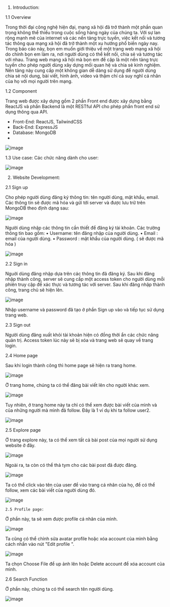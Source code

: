 1.	Introduction:

1.1	Overview

Trong thời đại công nghệ hiện đại, mạng xã hội đã trở thành một phần quan trọng không thể thiếu trong cuộc sống hàng ngày của chúng ta. Với sự lan rộng mạnh mẽ của internet và các nền tảng trực tuyến, việc kết nối và tương tác thông qua mạng xã hội đã trở thành một xu hướng phổ biến ngày nay. Trong báo cáo này, bọn em muốn giới thiệu về một trang web mạng xã hội do chính bọn em làm ra, nơi người dùng có thể kết nối, chia sẻ và tương tác với nhau. 
Trang web mạng xã hội mà bọn em đề cập là một nền tảng trực tuyến cho phép người dùng xây dựng mối quan hệ và chia sẻ kinh nghiệm. Nền tảng này cung cấp một không gian dễ dàng sử dụng để người dùng chia sẻ nội dung, bài viết, hình ảnh, video và thậm chí cả suy nghĩ cá nhân của họ với mọi người trên mạng.

1.2	Component

Trang web được xây dựng gồm 2 phần Front end được xây dựng bằng ReactJS và phần Backend là một RESTful API cho phép phần front end sử dụng thông qua API.
 
-	Front-End: ReactJS, TailwindCSS
-	Back-End: ExpressJS
-	Database: MongoDB
-	
![image](https://github.com/Serikaaa/Circulus/assets/96558358/89beda92-1e4f-4b19-abde-52011e71a062)

1.3	Use case:
Các chức năng dành cho user:

![image](https://github.com/Serikaaa/Circulus/assets/96558358/fd49e85e-abd4-4c3b-8ebc-19c8a75e1b5c)

2.	Website Development:
   
2.1 Sign up
  	
Cho phép người dùng đăng ký thông tin: tên người dùng, mật khẩu, email. Các thông tin sẽ được mã hóa và gửi tới server và được lưu trữ trên MongoDB theo định dạng sau:

![image](https://github.com/Serikaaa/Circulus/assets/96558358/d51e1961-fe6c-46ca-8241-f5d1768cac7c)
 
Người dùng nhập các thông tin cần thiết để đăng ký tài khoản. Các trường thông tin bao gồm:
•	Username: tên đăng nhập của người dùng.
•	Email : email của người dùng.
•	Password : mật khẩu của người dùng. ( sẽ được mã hóa )

 ![image](https://github.com/Serikaaa/Circulus/assets/96558358/3a016c6c-3826-4fbd-a71c-7529a52ad65d)

2.2 Sign in

Nguời dùng đăng nhập dựa trên các thông tin đã đăng ký. Sau khi đăng nhập thành công, server sẽ cung cấp một access token cho người dùng mỗi phiên truy cập để xác thực và tương tác với server. Sau khi đăng nhập thành công, trang chủ sẽ hiện lên.

![image](https://github.com/Serikaaa/Circulus/assets/96558358/47a1d777-9d49-4519-8cca-fb441e951969)

Nhập username và password đã tạo ở phần Sign up vào và tiếp tục sử dụng trang web.

2.3 Sign out

Người dùng đăng xuất khỏi tài khoản hiện có đồng thời ẩn các chức năng quản trị. Access token lúc này sẽ bị xóa và trang web sẽ quay về trang login.

2.4 Home page

Sau khi login thành công thì home page sẽ hiện ra trang home.

![image](https://github.com/Serikaaa/Circulus/assets/96558358/ebb630db-be6c-4f86-ba4c-705c1265dd49)


Ở trang home, chúng ta có thể đăng bài viết lên cho người khác xem.

 ![image](https://github.com/Serikaaa/Circulus/assets/96558358/0f8d6592-c395-4afe-bfdb-184cf7df24a5)

Tuy nhiên, ở trang home này ta chỉ có thể xem được bài viết của mình và của những người mà mình đã follow. Đây là 1 ví dụ khi ta follow user2. 

![image](https://github.com/Serikaaa/Circulus/assets/96558358/26d51354-9e23-43af-98a5-0f7713ffb4e5)

2.5 Explore page

Ở trang explore này, ta có thể xem tất cả bài post của mọi người sử dụng website ở đây.  

![image](https://github.com/Serikaaa/Circulus/assets/96558358/127af477-3aa8-4f71-bb5f-43939222e333)

Ngoài ra, ta còn có thể thả tym cho các bài post đã được đăng.

![image](https://github.com/Serikaaa/Circulus/assets/96558358/6d0b83ea-f781-4d64-ab1a-15b97a009993)

Ta có thể click vào tên của user để vào trang cá nhân của họ, để có thể follow, xem các bài viết của người dùng đó.

 ![image](https://github.com/Serikaaa/Circulus/assets/96558358/2e08df0e-f537-4192-899e-aabdfe4cc8a2)

	2.5 Profile page:
Ở phần này, ta sẽ xem được profile cá nhân của mình.

![image](https://github.com/Serikaaa/Circulus/assets/96558358/b98f7d5d-e48e-4a03-a5dc-8d8b06ba8860)

Ta cũng có thể chỉnh sửa avatar profile hoặc xóa account của mình bằng cách nhấn vào nút "Edit profile ".

![image](https://github.com/Serikaaa/Circulus/assets/96558358/846a6e21-f769-4174-a266-d5b1dd3e6866)
 
Ta chọn Choose File để up ảnh lên hoặc Delete account để xóa account của mình.

2.6 Search Function

Ở phần này, chúng ta có thể search tên người dùng.

![image](https://github.com/Serikaaa/Circulus/assets/96558358/6e676344-af68-4157-8d68-8af154809067)

 

